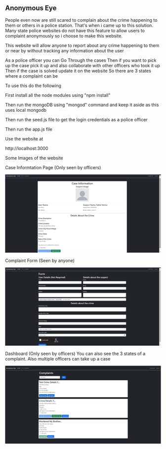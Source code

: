 ## Anonymous Eye

People even now are still scared to complain about the crime happening to them or others in a police station. That's when i came up to this solution. Many state police websites do not have this feature to allow users to complaint anonymously so i choose to make this website.

This website will allow anyone to report about any crime happening to them or near by without tracking any information about the user

As a police officer you can Go Through the cases
Then if you want to pick up the case pick it up and also collaborate with other officers who took it up
Then if the case is solved update it on the website
So there are 3 states where a complaint can be

To use this do the following

First install all the node modules using "npm install"

Then run the mongoDB using "mongod" command and keep it aside as this uses local mongodb

Then run the seed.js file to get the login credentials as a police officer

Then run the app.js file

Use the website at 

http://localhost:3000

Some Images of the website

Case Informtation Page (Only seen by officers)

![Case Information](https://github.com/TejasParse/anonymous-eye/blob/master/public/images/caseInformation.jpg?raw=true)


Complaint Form (Seen by anyone)

![Complaint Form](https://github.com/TejasParse/anonymous-eye/blob/master/public/images/complaintForm.jpg?raw=true)


Dashboard (Only seen by officers) You can also see the 3 states of a complaint. Also multiple officers can take up a case

![Dashboard](https://github.com/TejasParse/anonymous-eye/blob/master/public/images/dashboard.jpg?raw=true)

